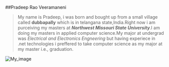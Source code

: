 ##Pradeep Rao Veeramaneni
>My name is Pradeep, i was born and bought up from a small village called **dubbapally** which is in telangana state,India.Right now i am purceiving my masters at ***Northwest Missouri State University***.I am doing my masters in applied computer science.My major at undergrad was *Electrical and Electronics Engneering* but having experiece in .net technologies i preffered to take computer science as my major at my master i.e., graduation.

![My_image](C:\Users\s550131\Desktop\assignment2-veeramaneni\pradeepimage.png)
